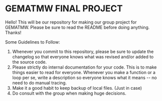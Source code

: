 # GEMATMW FINAL PROJECT
Hello! This will be our repository for making our group project for GEMATMW. Please be sure to read the README before doing anything. Thanks!

Some Guidelines to Follow:
1. Whenever you commit to this repository, please be sure to update the changelog so that everyone knows what was revised and/or added to the source code.
2. Please strictly do internal documentation for your code. This is to make things easier to read for everyone. Whenever you make a function or a loop per se, write a description so everyone knows what it means -- no need to do manual tracing.
3. Make it a good habit to keep backup of local files. (Just in case)
4. Do consult with the group when making huge decisions.
